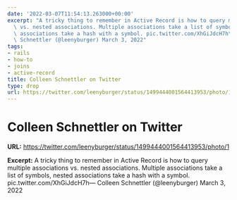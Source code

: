 ```yaml
---
date: '2022-03-07T11:54:13.263000+00:00'
excerpt: "A tricky thing to remember in Active Record is how to query multiple associations\
  \ vs. nested associations. Multiple associations take a list of symbols, nested\
  \ associations take a hash with a symbol. pic.twitter.com/XhGiJdcH7h\u2014 Colleen\
  \ Schnettler (@leenyburger) March 3, 2022"
tags:
- rails
- how-to
- joins
- active-record
title: Colleen Schnettler on Twitter
type: drop
url: https://twitter.com/leenyburger/status/1499444001564413953/photo/1
---
```


# Colleen Schnettler on Twitter

**URL:** https://twitter.com/leenyburger/status/1499444001564413953/photo/1

**Excerpt:** A tricky thing to remember in Active Record is how to query multiple associations vs. nested associations. Multiple associations take a list of symbols, nested associations take a hash with a symbol. pic.twitter.com/XhGiJdcH7h— Colleen Schnettler (@leenyburger) March 3, 2022
